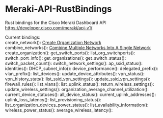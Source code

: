 # Meraki-API-RustBindings

Rust bindings for the Cisco Meraki Dashboard API
https://developer.cisco.com/meraki/api-v1/

Current bindings:  
create_network(): [Create Organization Network](https://developer.cisco.com/meraki/api-v1/create-organization-network/)  
combine_networks(): [Combine Multiple Networks Into A Single Network](https://developer.cisco.com/meraki/api-v1/combine-organization-networks/)
create_organization():
get_switch_ports():
list_org_switchports():
switch_port_info():
get_organizations():
get_switch_status():
switch_packet_count():
switch_network_settings():
ap_ssid_status():
identities():
DHCP_subnet_info():
device_performance():
delegated_prefix():
vlan_prefix():
list_devices():
update_device_attributes():
vpn_status():
vpn_history_stats():
list_ssid_vpn_settings():
update_ssid_vpn_settings():
firewall_rules():
list_vlans():
list_uplink_status():
return_wireless_settings():
update_wireless_settings():
organization_average_channel_utilization():
current_device_statuses():
all_device_status():
current_uplink_addresses():
uplink_loss_latency():
list_provisioning_status():
list_organization_devices_power_status():
list_availability_information():
wireless_power_status():
average_wireless_latency():

